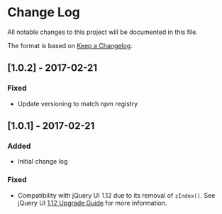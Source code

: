 # Change Log
All notable changes to this project will be documented in this file.

The format is based on [Keep a Changelog](http://keepachangelog.com/).

## [1.0.2] - 2017-02-21

### Fixed
- Update versioning to match npm registry

## [1.0.1] - 2017-02-21

### Added
- Initial change log

### Fixed
- Compatibility with jQuery UI 1.12 due to its removal of `zIndex()`. See
  jQuery UI [1.12 Upgrade Guide](https://jqueryui.com/upgrade-guide/1.12/#removed-zindex)
  for more information.
